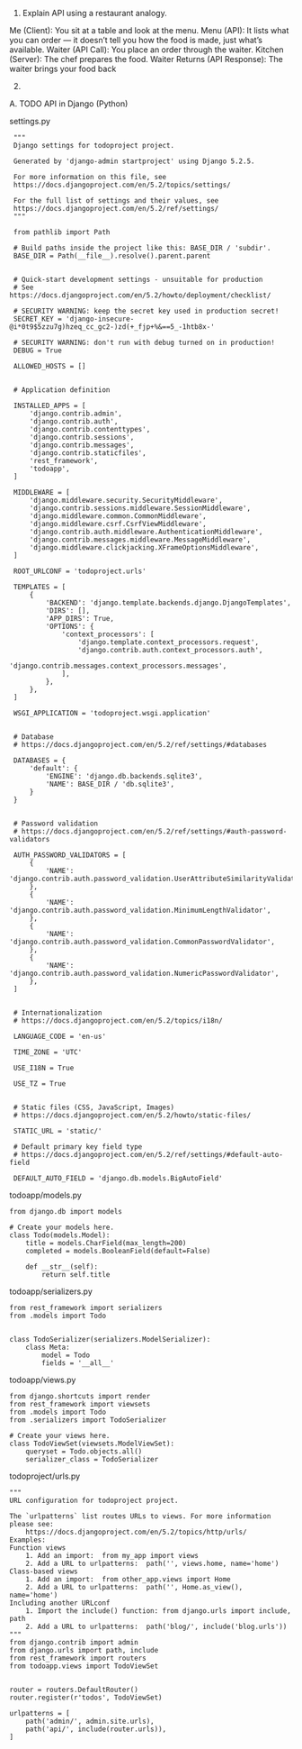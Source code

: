 1. Explain API using a restaurant analogy.




 Me (Client): You sit at a table and look at the menu.
 Menu (API): It lists what you can order — it doesn’t tell you how the food is   made, just what’s available.
 Waiter (API Call): You place an order through the waiter.
 Kitchen (Server): The chef prepares the food.
 Waiter Returns (API Response): The waiter brings your food back










2. 

   
A. TODO API in Django (Python)



     
 settings.py
     
     """
     Django settings for todoproject project.
     
     Generated by 'django-admin startproject' using Django 5.2.5.
     
     For more information on this file, see
     https://docs.djangoproject.com/en/5.2/topics/settings/
     
     For the full list of settings and their values, see
     https://docs.djangoproject.com/en/5.2/ref/settings/
     """
     
     from pathlib import Path
     
     # Build paths inside the project like this: BASE_DIR / 'subdir'.
     BASE_DIR = Path(__file__).resolve().parent.parent
     
     
     # Quick-start development settings - unsuitable for production
     # See https://docs.djangoproject.com/en/5.2/howto/deployment/checklist/
     
     # SECURITY WARNING: keep the secret key used in production secret!
     SECRET_KEY = 'django-insecure-@i*0t9$5zzu7g)hzeq_cc_gc2-)zd(+_fjp+%&==5_-1htb8x-'
     
     # SECURITY WARNING: don't run with debug turned on in production!
     DEBUG = True
     
     ALLOWED_HOSTS = []
     
     
     # Application definition
     
     INSTALLED_APPS = [
         'django.contrib.admin',
         'django.contrib.auth',
         'django.contrib.contenttypes',
         'django.contrib.sessions',
         'django.contrib.messages',
         'django.contrib.staticfiles',
         'rest_framework',
         'todoapp',
     ]
     
     MIDDLEWARE = [
         'django.middleware.security.SecurityMiddleware',
         'django.contrib.sessions.middleware.SessionMiddleware',
         'django.middleware.common.CommonMiddleware',
         'django.middleware.csrf.CsrfViewMiddleware',
         'django.contrib.auth.middleware.AuthenticationMiddleware',
         'django.contrib.messages.middleware.MessageMiddleware',
         'django.middleware.clickjacking.XFrameOptionsMiddleware',
     ]
     
     ROOT_URLCONF = 'todoproject.urls'
     
     TEMPLATES = [
         {
             'BACKEND': 'django.template.backends.django.DjangoTemplates',
             'DIRS': [],
             'APP_DIRS': True,
             'OPTIONS': {
                 'context_processors': [
                     'django.template.context_processors.request',
                     'django.contrib.auth.context_processors.auth',
                     'django.contrib.messages.context_processors.messages',
                 ],
             },
         },
     ]
     
     WSGI_APPLICATION = 'todoproject.wsgi.application'
     
     
     # Database
     # https://docs.djangoproject.com/en/5.2/ref/settings/#databases
     
     DATABASES = {
         'default': {
             'ENGINE': 'django.db.backends.sqlite3',
             'NAME': BASE_DIR / 'db.sqlite3',
         }
     }
     
     
     # Password validation
     # https://docs.djangoproject.com/en/5.2/ref/settings/#auth-password-validators
     
     AUTH_PASSWORD_VALIDATORS = [
         {
             'NAME': 'django.contrib.auth.password_validation.UserAttributeSimilarityValidator',
         },
         {
             'NAME': 'django.contrib.auth.password_validation.MinimumLengthValidator',
         },
         {
             'NAME': 'django.contrib.auth.password_validation.CommonPasswordValidator',
         },
         {
             'NAME': 'django.contrib.auth.password_validation.NumericPasswordValidator',
         },
     ]
     
     
     # Internationalization
     # https://docs.djangoproject.com/en/5.2/topics/i18n/
     
     LANGUAGE_CODE = 'en-us'
     
     TIME_ZONE = 'UTC'
     
     USE_I18N = True
     
     USE_TZ = True
     
     
     # Static files (CSS, JavaScript, Images)
     # https://docs.djangoproject.com/en/5.2/howto/static-files/
     
     STATIC_URL = 'static/'
     
     # Default primary key field type
     # https://docs.djangoproject.com/en/5.2/ref/settings/#default-auto-field
     
     DEFAULT_AUTO_FIELD = 'django.db.models.BigAutoField'





todoapp/models.py
 
    
    from django.db import models
    
    # Create your models here.
    class Todo(models.Model):
        title = models.CharField(max_length=200)
        completed = models.BooleanField(default=False)
    
        def __str__(self):
            return self.title
        



todoapp/serializers.py





    from rest_framework import serializers
    from .models import Todo 
    
    
    class TodoSerializer(serializers.ModelSerializer):
        class Meta:
            model = Todo
            fields = '__all__'
        





todoapp/views.py

    
    from django.shortcuts import render
    from rest_framework import viewsets
    from .models import Todo
    from .serializers import TodoSerializer
    
    # Create your views here.
    class TodoViewSet(viewsets.ModelViewSet):
        queryset = Todo.objects.all()
        serializer_class = TodoSerializer 





todoproject/urls.py





    """
    URL configuration for todoproject project.
    
    The `urlpatterns` list routes URLs to views. For more information please see:
        https://docs.djangoproject.com/en/5.2/topics/http/urls/
    Examples:
    Function views
        1. Add an import:  from my_app import views
        2. Add a URL to urlpatterns:  path('', views.home, name='home')
    Class-based views
        1. Add an import:  from other_app.views import Home
        2. Add a URL to urlpatterns:  path('', Home.as_view(), name='home')
    Including another URLconf
        1. Import the include() function: from django.urls import include, path
        2. Add a URL to urlpatterns:  path('blog/', include('blog.urls'))
    """
    from django.contrib import admin
    from django.urls import path, include
    from rest_framework import routers
    from todoapp.views import TodoViewSet
    
    
    router = routers.DefaultRouter()
    router.register(r'todos', TodoViewSet)
    
    urlpatterns = [
        path('admin/', admin.site.urls),
        path('api/', include(router.urls)),
    ]











